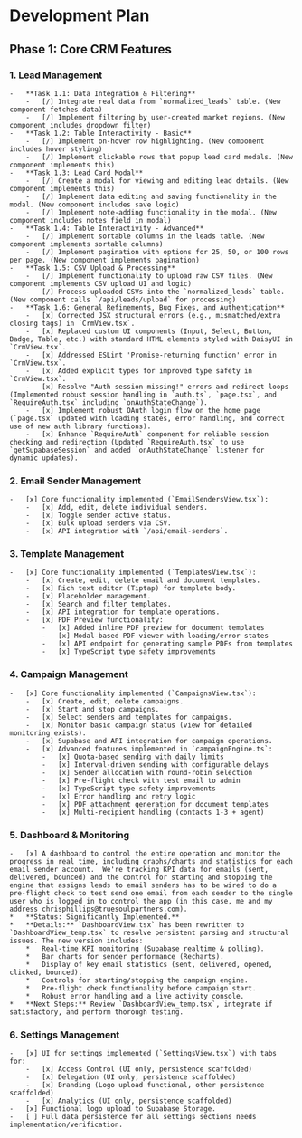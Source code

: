 # Development Plan

## Phase 1: Core CRM Features

### 1. Lead Management
    -   **Task 1.1: Data Integration & Filtering**
        -   [/] Integrate real data from `normalized_leads` table. (New component fetches data)
        -   [/] Implement filtering by user-created market regions. (New component includes dropdown filter)
    -   **Task 1.2: Table Interactivity - Basic**
        -   [/] Implement on-hover row highlighting. (New component includes hover styling)
        -   [/] Implement clickable rows that popup lead card modals. (New component implements this)
    -   **Task 1.3: Lead Card Modal**
        -   [/] Create a modal for viewing and editing lead details. (New component implements this)
        -   [/] Implement data editing and saving functionality in the modal. (New component includes save logic)
        -   [/] Implement note-adding functionality in the modal. (New component includes notes field in modal)
    -   **Task 1.4: Table Interactivity - Advanced**
        -   [/] Implement sortable columns in the leads table. (New component implements sortable columns)
        -   [/] Implement pagination with options for 25, 50, or 100 rows per page. (New component implements pagination)
    -   **Task 1.5: CSV Upload & Processing**
        -   [/] Implement functionality to upload raw CSV files. (New component implements CSV upload UI and logic)
        -   [/] Process uploaded CSVs into the `normalized_leads` table. (New component calls `/api/leads/upload` for processing)
    -   **Task 1.6: General Refinements, Bug Fixes, and Authentication**
        -   [x] Corrected JSX structural errors (e.g., mismatched/extra closing tags) in `CrmView.tsx`.
        -   [x] Replaced custom UI components (Input, Select, Button, Badge, Table, etc.) with standard HTML elements styled with DaisyUI in `CrmView.tsx`.
        -   [x] Addressed ESLint 'Promise-returning function' error in `CrmView.tsx`.
        -   [x] Added explicit types for improved type safety in `CrmView.tsx`.
        -   [x] Resolve "Auth session missing!" errors and redirect loops (Implemented robust session handling in `auth.ts`, `page.tsx`, and `RequireAuth.tsx` including `onAuthStateChange`).
        -   [x] Implement robust OAuth login flow on the home page (`page.tsx` updated with loading states, error handling, and correct use of new auth library functions).
        -   [x] Enhance `RequireAuth` component for reliable session checking and redirection (Updated `RequireAuth.tsx` to use `getSupabaseSession` and added `onAuthStateChange` listener for dynamic updates).

### 2. Email Sender Management
    -   [x] Core functionality implemented (`EmailSendersView.tsx`):
        -   [x] Add, edit, delete individual senders.
        -   [x] Toggle sender active status.
        -   [x] Bulk upload senders via CSV.
        -   [x] API integration with `/api/email-senders`.

### 3. Template Management
    -   [x] Core functionality implemented (`TemplatesView.tsx`):
        -   [x] Create, edit, delete email and document templates.
        -   [x] Rich text editor (Tiptap) for template body.
        -   [x] Placeholder management.
        -   [x] Search and filter templates.
        -   [x] API integration for template operations.
        -   [x] PDF Preview functionality:
            -   [x] Added inline PDF preview for document templates
            -   [x] Modal-based PDF viewer with loading/error states
            -   [x] API endpoint for generating sample PDFs from templates
            -   [x] TypeScript type safety improvements

### 4. Campaign Management
    -   [x] Core functionality implemented (`CampaignsView.tsx`):
        -   [x] Create, edit, delete campaigns.
        -   [x] Start and stop campaigns.
        -   [x] Select senders and templates for campaigns.
        -   [x] Monitor basic campaign status (view for detailed monitoring exists).
        -   [x] Supabase and API integration for campaign operations.
        -   [x] Advanced features implemented in `campaignEngine.ts`:
            -   [x] Quota-based sending with daily limits
            -   [x] Interval-driven sending with configurable delays
            -   [x] Sender allocation with round-robin selection
            -   [x] Pre-flight check with test email to admin
            -   [x] TypeScript type safety improvements
            -   [x] Error handling and retry logic
            -   [x] PDF attachment generation for document templates
            -   [x] Multi-recipient handling (contacts 1-3 + agent)

### 5. Dashboard & Monitoring
    -   [x] A dashboard to control the entire operation and monitor the progress in real time, including graphs/charts and statistics for each email sender account.  We're tracking KPI data for emails (sent, delivered, bounced) and the control for starting and stopping the engine that assigns leads to email senders has to be wired to do a pre-flight check to test send one email from each sender to the single user who is logged in to control the app (in this case, me and my address chrisphillips@truesoulpartners.com).
    *   **Status: Significantly Implemented.**
    *   **Details:** `DashboardView.tsx` has been rewritten to `DashboardView_temp.tsx` to resolve persistent parsing and structural issues. The new version includes:
        *   Real-time KPI monitoring (Supabase realtime & polling).
        *   Bar charts for sender performance (Recharts).
        *   Display of key email statistics (sent, delivered, opened, clicked, bounced).
        *   Controls for starting/stopping the campaign engine.
        *   Pre-flight check functionality before campaign start.
        *   Robust error handling and a live activity console.
    *   **Next Steps:** Review `DashboardView_temp.tsx`, integrate if satisfactory, and perform thorough testing.

### 6. Settings Management
    -   [x] UI for settings implemented (`SettingsView.tsx`) with tabs for:
        -   [x] Access Control (UI only, persistence scaffolded)
        -   [x] Delegation (UI only, persistence scaffolded)
        -   [x] Branding (Logo upload functional, other persistence scaffolded)
        -   [x] Analytics (UI only, persistence scaffolded)
    -   [x] Functional logo upload to Supabase Storage.
    -   [ ] Full data persistence for all settings sections needs implementation/verification.
